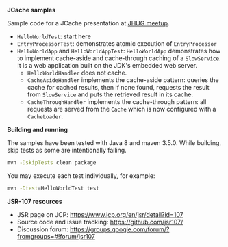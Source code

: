 **JCache samples**

Sample code for a JCache presentation at [JHUG meetup](https://www.meetup.com/Java-Hellenic-User-Group/events/244787630/).

* `HelloWorldTest`: start here
* `EntryProcessorTest`: demonstrates atomic execution of `EntryProcessor`
* `HelloWorldApp` and `HelloWorldAppTest`: `HelloWorldApp` demonstrates how to implement cache-aside and cache-through caching of a `SlowService`. It is a web application built on the JDK's embedded web server.
  - `HelloWorldHandler`  does not cache.
  - `CacheAsideHandler` implements the cache-aside pattern: queries the cache for cached results, then if none found, requests the result from `SlowService` and puts the retrieved result in its cache.
  - `CacheThroughHandler` implements the cache-through pattern: all requests are served from the `Cache` which is now configured with a `CacheLoader`.
  
  
**Building and running**

The samples have been tested with Java 8 and maven 3.5.0. While building, skip tests as some are intentionally failing.

```bash
mvn -DskipTests clean package
```

You may execute each test individually, for example:

```bash
mvn -Dtest=HelloWorldTest test
```

**JSR-107 resources**

* JSR page on JCP: https://www.jcp.org/en/jsr/detail?id=107
* Source code and issue tracking: https://github.com/jsr107/
* Discussion forum: https://groups.google.com/forum/?fromgroups=#!forum/jsr107
